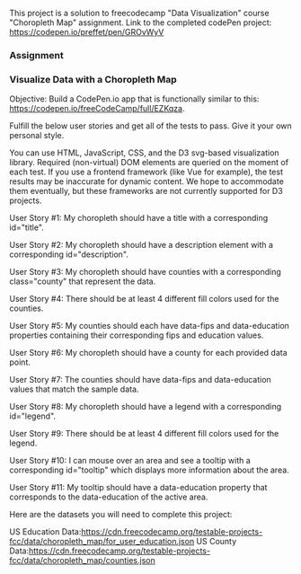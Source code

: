 This project is a solution to freecodecamp "Data Visualization" course "Choropleth Map" assignment.
Link to the completed codePen project: https://codepen.io/preffet/pen/GROvWyV
### Assignment
### Visualize Data with a Choropleth Map

Objective: Build a CodePen.io app that is functionally similar to this: https://codepen.io/freeCodeCamp/full/EZKqza.

Fulfill the below user stories and get all of the tests to pass. Give it your own personal style.

You can use HTML, JavaScript, CSS, and the D3 svg-based visualization library. Required (non-virtual) DOM elements are queried on the moment of each test. If you use a frontend framework (like Vue for example), the test results may be inaccurate for dynamic content. We hope to accommodate them eventually, but these frameworks are not currently supported for D3 projects.

User Story #1: My choropleth should have a title with a corresponding id="title".

User Story #2: My choropleth should have a description element with a corresponding id="description".

User Story #3: My choropleth should have counties with a corresponding class="county" that represent the data.

User Story #4: There should be at least 4 different fill colors used for the counties.

User Story #5: My counties should each have data-fips and data-education properties containing their corresponding fips and education values.

User Story #6: My choropleth should have a county for each provided data point.

User Story #7: The counties should have data-fips and data-education values that match the sample data.

User Story #8: My choropleth should have a legend with a corresponding id="legend".

User Story #9: There should be at least 4 different fill colors used for the legend.

User Story #10: I can mouse over an area and see a tooltip with a corresponding id="tooltip" which displays more information about the area.

User Story #11: My tooltip should have a data-education property that corresponds to the data-education of the active area.

Here are the datasets you will need to complete this project:

US Education Data:https://cdn.freecodecamp.org/testable-projects-fcc/data/choropleth_map/for_user_education.json
US County Data:https://cdn.freecodecamp.org/testable-projects-fcc/data/choropleth_map/counties.json